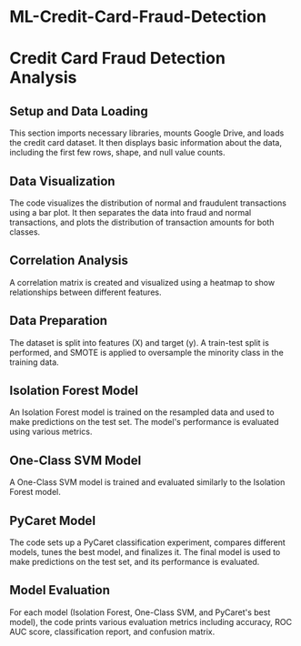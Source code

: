 # ML-Credit-Card-Fraud-Detection
<h1>Credit Card Fraud Detection Analysis</h1>

<h2>Setup and Data Loading</h2>
<p>This section imports necessary libraries, mounts Google Drive, and loads the credit card dataset. It then displays basic information about the data, including the first few rows, shape, and null value counts.</p>

<h2>Data Visualization</h2>
<p>The code visualizes the distribution of normal and fraudulent transactions using a bar plot. It then separates the data into fraud and normal transactions, and plots the distribution of transaction amounts for both classes.</p>

<h2>Correlation Analysis</h2>
<p>A correlation matrix is created and visualized using a heatmap to show relationships between different features.</p>

<h2>Data Preparation</h2>
<p>The dataset is split into features (X) and target (y). A train-test split is performed, and SMOTE is applied to oversample the minority class in the training data.</p>

<h2>Isolation Forest Model</h2>
<p>An Isolation Forest model is trained on the resampled data and used to make predictions on the test set. The model's performance is evaluated using various metrics.</p>

<h2>One-Class SVM Model</h2>
<p>A One-Class SVM model is trained and evaluated similarly to the Isolation Forest model.</p>

<h2>PyCaret Model</h2>
<p>The code sets up a PyCaret classification experiment, compares different models, tunes the best model, and finalizes it. The final model is used to make predictions on the test set, and its performance is evaluated.</p>

<h2>Model Evaluation</h2>
<p>For each model (Isolation Forest, One-Class SVM, and PyCaret's best model), the code prints various evaluation metrics including accuracy, ROC AUC score, classification report, and confusion matrix.</p>
